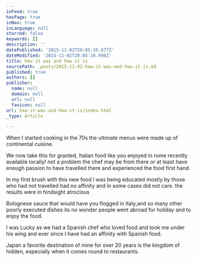 ```yaml
---
inFeed: true
hasPage: true
inNav: true
inLanguage: null
starred: false
keywords: []
description: ''
datePublished: '2015-11-02T20:05:35.677Z'
dateModified: '2015-11-02T20:05:16.996Z'
title: how it was and how it is
sourcePath: _posts/2015-11-02-how-it-was-and-how-it-is.md
published: true
authors: []
publisher:
  name: null
  domain: null
  url: null
  favicon: null
url: how-it-was-and-how-it-is/index.html
_type: Article

---
```

When I started cooking in the 70s the ultimate menus were made up of continental cuisine.

We now take this for granted, Italian food like you enjoyed in rome recently available locally! not a problem the chef may be from there or at least have enough passion to have travelled there and experienced the food first hand.

In my first brush with this new food I was being educated mostly by those who had not travelled had no affinity and in some cases did not care.
the results were in hindsight atrocious

Bolognese sauce that would have you flogged in Italy,and so many other poorly executed dishes its no wonder people went abroad for holiday and to enjoy the food. 

I was Lucky as we had a Spanish chef who loved food and took me under his wing and ever since I have had an affinity with Spanish food.  

Japan a favorite destination of mine for over 20 years is the kingdom of hidden, especially when it comes round to restaurants.